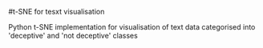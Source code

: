 #t-SNE for tesxt visualisation

Python t-SNE implementation for visualisation of text data categorised into 'deceptive' and 'not deceptive' classes
